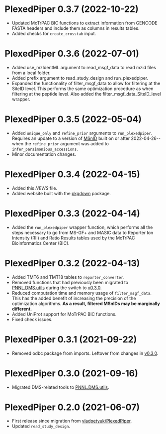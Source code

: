 # PlexedPiper 0.3.7 (2022-10-22)

* Updated MoTrPAC BIC functions to extract information from GENCODE FASTA headers and include them as columns in results tables.
* Added checks for `create_crosstab` input.

# PlexedPiper 0.3.6 (2022-07-01)

* Added use_mzIdentML argument to read_msgf_data to read mzid files from a local folder.
* Added prefix argument to read_study_design and run_plexedpiper.
* Expanded the functionality of filter_msgf_data to allow for filtering at the SiteID level. This performs the same optimization procedure as when filtering at the peptide level. Also added the filter_msgf_data_SiteID_level wrapper.

# PlexedPiper 0.3.5 (2022-05-04)

* Added `unique_only` and `refine_prior` arguments to `run_plexedpiper`. 
  Requires an update to a version of [MSnID](https://github.com/PNNL-Comp-Mass-Spec/MSnID) built on or after 2022-04-26--when the `refine_prior` argument was added to `infer_parsimonious_accessions`.
* Minor documentation changes.


# PlexedPiper 0.3.4 (2022-04-15)

* Added this *NEWS* file.
* Added website built with the [pkgdown](https://pkgdown.r-lib.org/) package.


# PlexedPiper 0.3.3 (2022-04-14)

* Added the `run_plexedpiper` wrapper function, which performs all the steps necessary to go from MS-GF+ and MASIC data to Reporter Ion Intensity (RII) and Ratio Results tables used by the MoTrPAC Bioinformatics Center (BIC).


# PlexedPiper 0.3.2 (2022-04-13)

* Added TMT6 and TMT18 tables to `reporter_converter`.
* Removed functions that had previously been migrated to [PNNL.DMS.utils](https://github.com/PNNL-Comp-Mass-Spec/PNNL.DMS.utils) during the switch to [v0.3.0](https://github.com/PNNL-Comp-Mass-Spec/PlexedPiper/releases/tag/0.3.0).
* Reduced computation time and memory usage of `filter_msgf_data`. This has the added benefit of increasing the precision of the optimization algorithms. **As a result, filtered MSnIDs may be marginally different.**
* Added UniProt support for MoTrPAC BIC functions.
* Fixed check issues.


# PlexedPiper 0.3.1 (2021-09-22)

* Removed odbc package from imports. Leftover from changes in [v0.3.0](https://github.com/PNNL-Comp-Mass-Spec/PlexedPiper/releases/tag/0.3.0).


# PlexedPiper 0.3.0 (2021-09-16)

* Migrated DMS-related tools to [PNNL.DMS.utils](https://github.com/PNNL-Comp-Mass-Spec/PNNL.DMS.utils).


# PlexedPiper 0.2.0 (2021-06-07)

* First release since migration from [vladpetyuk/PlexedPiper](https://github.com/vladpetyuk/PlexedPiper).
* Updated `read_study_design`.

